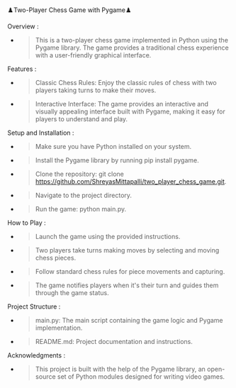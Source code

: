 ♟️Two-Player Chess Game with Pygame♟️


Overview : 

 - > This is a two-player chess game implemented in Python using the Pygame library. The game provides a traditional chess experience with a user-friendly graphical interface.

Features :
 - > Classic Chess Rules: Enjoy the classic rules of chess with two players taking turns to make their moves.
 - > Interactive Interface: The game provides an interactive and visually appealing interface built with Pygame, making it easy for players to understand and play.

Setup and Installation :
 - > Make sure you have Python installed on your system.
 - > Install the Pygame library by running pip install pygame.
 - > Clone the repository: git clone https://github.com/ShreyasMittapalli/two_player_chess_game.git.
 - > Navigate to the project directory.
 - > Run the game: python main.py.
   
How to Play :
 - > Launch the game using the provided instructions.
 - > Two players take turns making moves by selecting and moving chess pieces.
 - > Follow standard chess rules for piece movements and capturing.
 - > The game notifies players when it's their turn and guides them through the game status.
   
Project Structure :
 - > main.py: The main script containing the game logic and Pygame implementation.
 - > README.md: Project documentation and instructions.
   
Acknowledgments : 
 - > This project is built with the help of the Pygame library, an open-source set of Python modules designed for writing video games.
